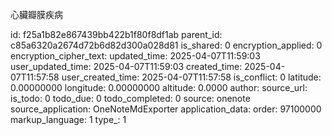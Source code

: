 心臟瓣膜疾病



id: f25a1b82e867439bb422b1f80f8df1ab
parent_id: c85a6320a2674d72b6d82d300a028d81
is_shared: 0
encryption_applied: 0
encryption_cipher_text: 
updated_time: 2025-04-07T11:59:03
user_updated_time: 2025-04-07T11:59:03
created_time: 2025-04-07T11:57:58
user_created_time: 2025-04-07T11:57:58
is_conflict: 0
latitude: 0.00000000
longitude: 0.00000000
altitude: 0.0000
author: 
source_url: 
is_todo: 0
todo_due: 0
todo_completed: 0
source: onenote
source_application: OneNoteMdExporter
application_data: 
order: 97100000
markup_language: 1
type_: 1
